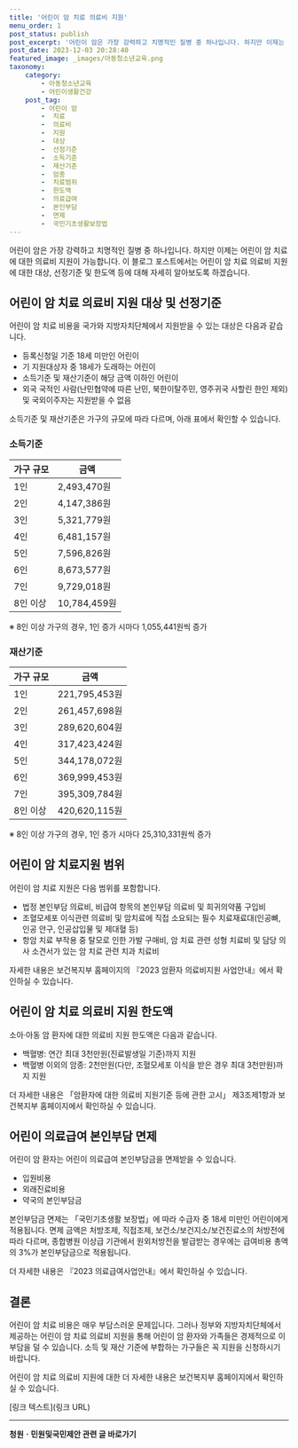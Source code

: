 ```yaml
---
title: '어린이 암 치료 의료비 지원'
menu_order: 1
post_status: publish
post_excerpt: '어린이 암은 가장 강력하고 치명적인 질병 중 하나입니다. 하지만 이제는 어린이 암 치료에 대한 의료비 지원이 가능합니다. 이 블로그 포스트에서는 어린이 암 치료 의료비 지원에 대한 대상, 선정기준 및 한도액 등에 대해 자세히 알아보도록 하겠습니다.'
post_date: 2023-12-03 20:28:40
featured_image: _images/아동청소년교육.png
taxonomy:
    category:
        - 아동청소년교육
        - 어린이생활건강
    post_tag:
        - 어린이 암
        -  치료
        -  의료비
        -  지원
        -  대상
        -  선정기준
        -  소득기준
        -  재산기준
        -  암종
        -  치료범위
        -  한도액
        -  의료급여
        -  본인부담
        -  면제
        -  국민기초생활보장법
---
```



어린이 암은 가장 강력하고 치명적인 질병 중 하나입니다. 하지만 이제는 어린이 암 치료에 대한 의료비 지원이 가능합니다. 이 블로그 포스트에서는 어린이 암 치료 의료비 지원에 대한 대상, 선정기준 및 한도액 등에 대해 자세히 알아보도록 하겠습니다.

## 어린이 암 치료 의료비 지원 대상 및 선정기준

어린이 암 치료 비용을 국가와 지방자치단체에서 지원받을 수 있는 대상은 다음과 같습니다.

- 등록신청일 기준 18세 미만인 어린이
- 기 지원대상자 중 18세가 도래하는 어린이
- 소득기준 및 재산기준이 해당 금액 이하인 어린이
- 외국 국적인 사람(난민협약에 따른 난민, 북한이탈주민, 영주귀국 사할린 한인 제외) 및 국외이주자는 지원받을 수 없음

소득기준 및 재산기준은 가구의 규모에 따라 다르며, 아래 표에서 확인할 수 있습니다.

### 소득기준

| 가구 규모 | 금액       |
|----------|------------|
| 1인       | 2,493,470원 |
| 2인       | 4,147,386원 |
| 3인       | 5,321,779원 |
| 4인       | 6,481,157원 |
| 5인       | 7,596,826원 |
| 6인       | 8,673,577원 |
| 7인       | 9,729,018원 |
| 8인 이상  | 10,784,459원 |
※ 8인 이상 가구의 경우, 1인 증가 시마다 1,055,441원씩 증가

### 재산기준

| 가구 규모 | 금액           |
|----------|----------------|
| 1인       | 221,795,453원  |
| 2인       | 261,457,698원  |
| 3인       | 289,620,604원  |
| 4인       | 317,423,424원  |
| 5인       | 344,178,072원  |
| 6인       | 369,999,453원  |
| 7인       | 395,309,784원  |
| 8인 이상  | 420,620,115원  |
※ 8인 이상 가구의 경우, 1인 증가 시마다 25,310,331원씩 증가

## 어린이 암 치료지원 범위

어린이 암 치료 지원은 다음 범위를 포함합니다.

- 법정 본인부담 의료비, 비급여 항목의 본인부담 의료비 및 희귀의약품 구입비
- 조혈모세포 이식관련 의료비 및 암치료에 직접 소요되는 필수 치료재료대(인공뼈, 인공 안구, 인공삽입물 및 제대혈 등)
- 항암 치료 부작용 중 탈모로 인한 가발 구매비, 암 치료 관련 성형 치료비 및 담당 의사 소견서가 있는 암 치료 관련 치과 치료비

자세한 내용은 보건복지부 홈페이지의 『2023 암환자 의료비지원 사업안내』에서 확인하실 수 있습니다.

## 어린이 암 치료 의료비 지원 한도액

소아·아동 암 환자에 대한 의료비 지원 한도액은 다음과 같습니다.

- 백혈병: 연간 최대 3천만원(진료발생일 기준)까지 지원
- 백혈병 이외의 암종: 2천만원(다만, 조혈모세포 이식을 받은 경우 최대 3천만원)까지 지원

더 자세한 내용은 「암환자에 대한 의료비 지원기준 등에 관한 고시」 제3조제1항과 보건복지부 홈페이지에서 확인하실 수 있습니다.

## 어린이 의료급여 본인부담 면제

어린이 암 환자는 어린이 의료급여 본인부담금을 면제받을 수 있습니다.

- 입원비용
- 외래진료비용
- 약국의 본인부담금

본인부담금 면제는 「국민기초생활 보장법」에 따라 수급자 중 18세 미만인 어린이에게 적용됩니다. 면제 금액은 처방조제, 직접조제, 보건소/보건지소/보건진료소의 처방전에 따라 다르며, 종합병원 이상급 기관에서 원외처방전을 발급받는 경우에는 급여비용 총액의 3%가 본인부담금으로 적용됩니다.

더 자세한 내용은 『2023 의료급여사업안내』에서 확인하실 수 있습니다.

## 결론

어린이 암 치료 비용은 매우 부담스러운 문제입니다. 그러나 정부와 지방자치단체에서 제공하는 어린이 암 치료 의료비 지원을 통해 어린이 암 환자와 가족들은 경제적으로 이 부담을 덜 수 있습니다. 소득 및 재산 기준에 부합하는 가구들은 꼭 지원을 신청하시기 바랍니다.

어린이 암 치료 의료비 지원에 대한 더 자세한 내용은 보건복지부 홈페이지에서 확인하실 수 있습니다.

[링크 텍스트](링크 URL)

<!-- wp:separator -->
<hr class="wp-block-separator has-alpha-channel-opacity"/>
<!-- /wp:separator -->

<!-- wp:group {"backgroundColor":"base","layout":{"type":"constrained"}} -->
<div class="wp-block-group has-base-background-color has-background"><!-- wp:paragraph {"align":"center","fontSize":"medium"} -->
<p class="has-text-align-center has-large-font-size"><strong>청원ㆍ민원및국민제안 관련 글 바로가기</strong></p>
<!-- /wp:paragraph -->


<!-- wp:latest-posts
{"categories":[{"id":7340,"count":19,"description":"","link":"https://uknowlaw.com/category/%ec%b2%ad%ec%9b%90%e3%86%8d%eb%af%bc%ec%9b%90%eb%b0%8f%ea%b5%ad%eb%af%bc%ec%a0%9c%ec%95%88/","name":"청원ㆍ민원및국민제안","slug":"청원ㆍ민원및국민제안","taxonomy":"category","parent":0,"meta":[],"_links":{"self":[{"href":"https://uknowlaw.com/wp-json/wp/v2/categories/7340"}],"collection":[{"href":"https://uknowlaw.com/wp-json/wp/v2/categories"}],"about":[{"href":"https://uknowlaw.com/wp-json/wp/v2/taxonomies/category"}],"wp:post_type":[{"href":"https://uknowlaw.com/wp-json/wp/v2/posts?categories=7340"}],"curies":[{"name":"wp","href":"https://api.w.org/{rel}","templated":true}]}}],"postsToShow":100,"excerptLength":28,"postLayout":"grid","columns":2,"featuredImageAlign":"left","featuredImageSizeSlug":"large","fontSize":"small"} /--></div>
<!-- /wp:group -->